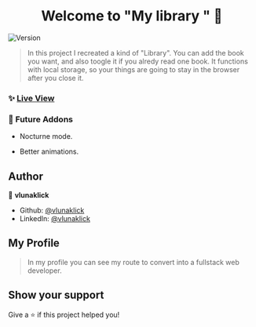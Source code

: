 <h1 align="center">Welcome to "My library " 👋</h1>
<p>
  <img alt="Version" src="https://img.shields.io/badge/version-1.0.0-blue.svg?cacheSeconds=2592000" />
</p>

> In this project I recreated a kind of "Library". You can add the book you want, and also toogle it if you alredy read one book. It functions with local storage, so your things are going to stay in the browser after you close it.

### ✨ [Live View](https://vlunaklick.github.io/library_ls/)

### 🔧 Future Addons

   * Nocturne mode.

   * Better animations.

## Author

👤 **vlunaklick**

* Github: [@vlunaklick](https://github.com/vlunaklick)
* LinkedIn: [@vlunaklick](https://linkedin.com/in/vlunaklick)

## My Profile

> In my profile you can see my route to convert into a fullstack web developer.

## Show your support

Give a ⭐️ if this project helped you!

